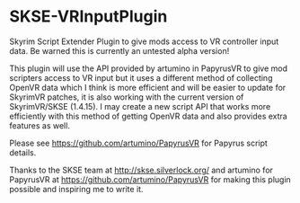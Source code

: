 # SKSE-VRInputPlugin
Skyrim Script Extender Plugin to give mods access to VR controller input data.  Be warned this is currently an untested alpha version!

This plugin will use the API provided by artumino in PapyrusVR to give mod scripters access to VR input but it uses a different method of collecting OpenVR data which I think is more efficient and will be easier to update for SkyrimVR patches, it is also working with the current version of SkyrimVR/SKSE (1.4.15).
I may create a new script API that works more efficiently with this method of getting OpenVR data and also provides extra features as well.

Please see https://github.com/artumino/PapyrusVR for Papyrus script details.     

Thanks to the SKSE team at http://skse.silverlock.org/ and artumino for PapyrusVR at https://github.com/artumino/PapyrusVR for making this plugin possible and inspiring me to write it.  